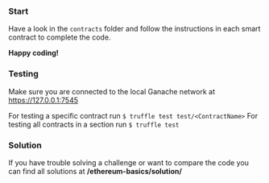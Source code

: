 ### Start
Have a look in the `contracts` folder and follow the instructions in each
smart contract to complete the code.

**Happy coding!**

### Testing
Make sure you are connected to the local Ganache network at
https://127.0.0.1:7545

For testing a specific contract run `$ truffle test test/<ContractName>`
For testing all contracts in a section run `$ truffle test`

### Solution
If you have trouble solving a challenge or want to compare the code
you can find all solutions at **/ethereum-basics/solution/**
